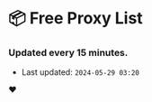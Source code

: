 # :package: Free Proxy List
### Updated every 15 minutes.

- Last updated: `2024-05-29 03:20`

:heart:
